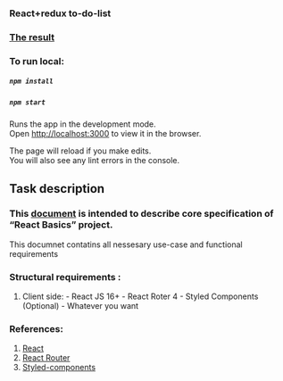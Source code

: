 ### React+redux to-do-list

### [The result](https://yoshirolas.github.io/to-do-list/)

### To run local:

##### `npm install`
##### `npm start`

Runs the app in the development mode.<br>
Open [http://localhost:3000](http://localhost:3000) to view it in the browser.

The page will reload if you make edits.<br>
You will also see any lint errors in the console.

## Task description

### This [document](https://drive.google.com/file/d/1VBW12xFT0lm55dnwKI2vazhv1B-hsHrn/view?usp=sharing) is intended to describe core specification of “React Basics” project. 

This documnet contatins all nessesary use-case and functional requirements

### Structural requirements :
  1. Client side:
    - React JS 16+
    - React Roter 4
    - Styled Components (Optional)
    - Whatever you want

### References:
1. [React](https://reactjs.org/)
2. [React Router](https://reacttraining.com/react-router/web/guides/philosophy)
3. [Styled-components](https://www.styled-components.com/docs/basics) 


